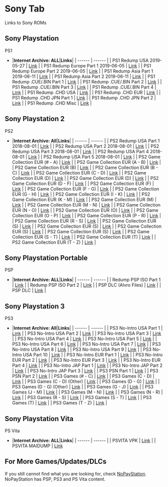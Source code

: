 # Sony Tab
Links to Sony ROMs<br/>

## **Sony Playstation**<br/>
PS1

- |**Internet Archive: ALL**|**Links**|
| ------ | ------ |
| PS1 Redump USA 2019-05-27 | [Link](https://archive.org/download/Sony-Playstation-USA-Redump.org-2019-05-27) |
| PS1 Redump Europe Part 1 2019-06-05 | [Link](https://archive.org/download/Sony-Playstation-EUR-Redump.org) |
| PS1 Redump Europe Part 2 2019-06-05 | [Link](https://archive.org/download/SonyPlaystation-EUR-Part2-Redump.org2019-06-05) |
| PS1 Redump Asia Part 1 2019-06-11 | [Link](https://archive.org/download/Sony-Playstation-JP-ASIA-Part-1) |
| PS1 Redump Asia Part 2 2019-06-11 | [Link](https://archive.org/download/Sony-Playstation-JP-ASIA-Part-2) |
| PS1 Redump .CUE/.BIN Part 1 | [Link](https://archive.org/download/redump.psx) |
| PS1 Redump .CUE/.BIN Part 2 | [Link](https://archive.org/download/redump.psx.p2) |
| PS1 Redump .CUE/.BIN Part 3 | [Link](https://archive.org/download/redump.psx.p3) |
| PS1 Redump .CUE/.BIN Part 4 | [Link](https://archive.org/download/redump.psx.p4) |
| PS1 Redump .CHD USA | [Link](https://archive.org/download/chd_psx/CHD-PSX-USA/) |
| PS1 Redump .CHD EUR | [Link](https://archive.org/download/chd_psx_eur/CHD-PSX-EUR/) |
| PS1 Redump .CHD JPN Part 1 | [Link](https://archive.org/download/chd_psx_jap/CHD-PSX-JAP/) |
| PS1 Redump .CHD JPN Part 2 | [Link](https://archive.org/download/chd_psx_jap_p2/CHD-PSX-JAP/) |
| PS1 Redump .CHD Misc | [Link](https://archive.org/download/chd_psx_misc/CHD-PSX-Misc/) |

## **Sony Playstation 2**<br/>
PS2

- |**Internet Archive: All**|**Links**|
| ------ | ------ |
| PS2 Redump USA Part 1 2018-08-01 | [Link](https://archive.org/download/redumpSonyPlaystation2UsaGames2018Aug01) |
| PS2 Redump USA Part 2 2018-08-01 | [Link](https://archive.org/download/redumpSonyPlaystation2UsaGames2018Aug01Part2) |
| PS2 Redump USA Part 3 2018-08-01 | [Link](https://archive.org/download/redumpSonyPlaystation2UsaGames2018Aug01Part3) |
| PS2 Redump USA Part 4 2018-08-01 | [Link](https://archive.org/download/redumpSonyPlaystation2UsaGames2018Aug01Part4) |
| PS2 Redump USA Part 5 2018-08-01 | [Link](https://archive.org/download/redumpSonyPlaystation2UsaOther2018Aug01) |
| PS2 Game Collection EUR (# - A) | [Link](https://archive.org/download/PS2_COLLECTION_PART1) |
| PS2 Game Collection EUR (A - B) | [Link](https://archive.org/download/PS2_COLLECTION_PART2) |
| PS2 Game Collection EUR (B) | [Link](https://archive.org/download/PS2_COLLECTION_PART3) |
| PS2 Game Collection EUR (B - C) | [Link](https://archive.org/download/PS2_COLLECTION_PART4) |
| PS2 Game Collection EUR (C - D) | [Link](https://archive.org/download/PS2_COLLECTION_PART5) |
| PS2 Game Collection EUR (D) | [Link](https://archive.org/download/ps2_collection_part6_202008) |
| PS2 Game Collection EUR (D) | [Link](https://archive.org/download/ps2_collection_part7) |
| PS2 Game Collection EUR (D - F) | [Link](https://archive.org/download/PS2_COLLECTION_PART8) |
| PS2 Game Collection EUR (F) | [Link](https://archive.org/download/PS2_COLLECTION_PART9) |
| PS2 Game Collection EUR (F - G) | [Link](https://archive.org/download/PS2_COLLECTION_PART10) |
| PS2 Game Collection EUR (G - H) | [Link](https://archive.org/download/PS2_COLLECTION_PART11) |
| PS2 Game Collection EUR (I - K) | [Link](https://archive.org/download/PS2_COLLECTION_PART12) |
| PS2 Game Collection EUR (K - M) | [Link](https://archive.org/download/PS2_COLLECTION_PART13) |
| PS2 Game Collection EUR (M) | [Link](https://archive.org/download/PS2_COLLECTION_PART14) |
| PS2 Game Collection EUR (M - N) | [Link](https://archive.org/download/PS2_COLLECTION_PART15) |
| PS2 Game Collection EUR (N - O) | [Link](https://archive.org/download/PS2_COLLECTION_PART16) |
| PS2 Game Collection EUR (O) | [Link](https://archive.org/download/PS2_COLLECTION_PART17) |
| PS2 Game Collection EUR (O - P) | [Link](https://archive.org/download/PS2_COLLECTION_PART18) |
| PS2 Game Collection EUR (P - R) | [Link](https://archive.org/download/PS2_COLLECTION_PART19) |
| PS2 Game Collection EUR (R - S) | [Link](https://archive.org/download/PS2_COLLECTION_PART20) |
| PS2 Game Collection EUR (S) | [Link](https://archive.org/download/PS2_COLLECTION_PART21) |
| PS2 Game Collection EUR (S) | [Link](https://archive.org/download/PS2_COLLECTION_PART22) |
| PS2 Game Collection EUR (S) | [Link](https://archive.org/download/PS2_COLLECTION_PART23) |
| PS2 Game Collection EUR (S) | [Link](https://archive.org/download/PS2_COLLECTION_PART24) |
| PS2 Game Collection EUR (S - T) | [Link](https://archive.org/download/PS2_COLLECTION_PART25) |
| PS2 Game Collection EUR (T) | [Link](https://archive.org/download/PS2_COLLECTION_PART26) |
| PS2 Game Collection EUR (T - Z) | [Link](https://archive.org/download/PS2_COLLECTION_PART27) |

## **Sony Playstation Portable**<br/>
PSP

- |**Internet Archive: ALL**|**Links**|
| ------ | ------ |
| Redump PSP ISO Part 1 | [Link](https://archive.org/download/redump.psp) |
| Redump PSP ISO Part 2 | [Link](https://archive.org/download/redump.psp.p2) |
| PSP DLC (Alvro Files) | [Link](https://archive.org/download/PSP_DLC) |
| PSP DLC | [Link](https://archive.org/download/PSP-DLC/PSP%20DLC/) |

## **Sony Playstation 3**<br/>
PS3

- |**Internet Archive: All**|**Links**|
| ------ | ------ |
| PS3 No-Intro USA Part 1 | [Link](https://archive.org/download/PS3_NOINTRO_USA_1) |
| PS3 No-Intro USA Part 2 | [Link](https://archive.org/download/PS3_NOINTRO_USA_2) |
| PS3 No-Intro USA Part 3 | [Link](https://archive.org/download/PS3_NOINTRO_USA_3) |
| PS3 No-Intro USA Part 4 | [Link](https://archive.org/download/PS3_NOINTRO_USA_4) |
| PS3 No-Intro USA Part 5 | [Link](https://archive.org/download/PS3_NOINTRO_USA__5) |
| PS3 No-Intro USA Part 6 | [Link](https://archive.org/download/PS3_NOINTRO_USA_6) |
| PS3 No-Intro USA Part 7 | [Link](https://archive.org/download/PS3_NOINTRO_USA_7) |
| PS3 No-Intro USA Part 8 | [Link](https://archive.org/download/PS3_NOINTRO_USA_8) |
| PS3 No-Intro USA Part 9 | [Link](https://archive.org/download/PS3_NOINTRO_USA_9) |
| PS3 No-Intro USA Part 10 | [Link](https://archive.org/download/PS3_NOINTRO_USA_10) |
| PS3 No-Intro EUR Part 1 | [Link](https://archive.org/download/PS3_NOINTRO_EUR_1) |
| PS3 No-Intro EUR Part 2 | [Link](https://archive.org/download/PS3_NOINTRO_EUR_2) |
| PS3 No-Intro EUR Part 3 | [Link](https://archive.org/download/PS3_NOINTRO_EUR_3) |
| PS3 No-Intro EUR Part 4 | [Link](https://archive.org/download/PS3_NOINTRO_EUR_4) |
| PS3 No-Intro JAP Part 1 | [Link](https://archive.org/download/PS3_NOINTRO_JAP_1) |
| PS3 No-Intro JAP Part 2 | [Link](https://archive.org/download/PS3_NOINTRO_JAP_2) |
| PS3 No-Intro JAP Part 3 | [Link](https://archive.org/download/PS3_NOINTRO_JAP_3) |
| PS3 PSN Part 1 | [Link](https://archive.org/download/PS3_PSN_1) |
| PS3 PSN Part 2 | [Link](https://archive.org/download/PS3_PSN_2) |
| PS3 Games (# - C) | [Link](https://archive.org/download/PS3_ALVRO_PART_1) |
| PS3 Games (C - D) | [Link](https://archive.org/download/PS3_ALVRO_PART_2) |
| PS3 Games (C - D) (Other) | [Link](https://archive.org/download/PS3_ALVRO_PART_2_OTHER) |
| PS3 Games (D - G) | [Link](https://archive.org/download/PS3_ALVRO_PART_3) |
| PS3 Games (D - G) (Other) | [Link](https://archive.org/download/PS3_ALVRO_PART_3_OTHER) |
| PS3 Games (G - J) | [Link](https://archive.org/download/PS3_ALVRO_PART_4) |
| PS3 Games (J - M) | [Link](https://archive.org/download/PS3_ALVRO_PART__5) |
| PS3 Games (M - N) | [Link](https://archive.org/download/PS3_ALVRO_PART_6) |
| PS3 Games (N - R) | [Link](https://archive.org/download/PS3_ALVRO_PART_7) |
| PS3 Games (R - S) | [Link](https://archive.org/download/PS3_ALVRO_PART_8) |
| PS3 Games (S - T) | [Link](https://archive.org/download/PS3_ALVRO_PART_9) |
| PS3 Games (T) | [Link](https://archive.org/download/PS3_ALVRO_PART_10) |
| PS3 Games (T - Z) | [Link](https://archive.org/download/PS3_ALVRO_PART_11) |

## **Sony Playstation Vita**<br/>
PS Vita

- |**Internet Archive: ALL**|**Links**|
| ------ | ------ |
| PSVITA VPK | [Link](https://archive.org/download/PSVITA_VPK) |
| PSVITA MAIDUMP | [Link](https://archive.org/download/PSVITA_MAIDUMP)

## **For More Games/Updates/DLCs**<br/>
If you still cannot find what you are looking for, check [NoPayStation](https://nopaystation.com/). NoPayStation has PSP, PS3 and PS Vita content.
